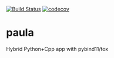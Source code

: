 [![Build Status](https://travis-ci.org/vineetbansal/paula.svg?branch=master)](https://travis-ci.org/vineetbansal/paula)
[![codecov](https://codecov.io/gh/vineetbansal/paula/branch/master/graph/badge.svg)](https://codecov.io/gh/vineetbansal/paula)


# paula
Hybrid Python+Cpp app with pybind11/tox
